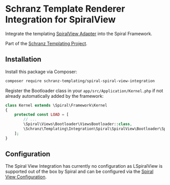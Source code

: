 # Schranz Template Renderer Integration for SpiralView

Integrate the templating [SpiralView Adapter](https://github.com/schranz-templating/spiral-view-adapter) 
into the Spiral Framework.

Part of the [Schranz Templating Project](https://github.com/schranz-templating/templating).

## Installation

Install this package via Composer:

```bash
composer require schranz-templating/spiral-spiral-view-integration
```

Register the Bootloader class in your `app/src/Application/Kernel.php` if not already automatically
added by the framework:

```php
class Kernel extends \Spiral\Framework\Kernel
{
    protected const LOAD = [
        // ...
        \Spiral\Views\Bootloader\ViewsBootloader::class,
        \Schranz\Templating\Integration\Spiral\SpiralView\Bootloader\SpiralViewBootloader::class,
    ];
}
```

## Configuration

The Spiral View Integration has currently no configuration as LSpiralView
is supported out of the box by Spiral and can be configured
via the [Spiral View Configuration](https://spiral.dev/docs/views-configuration).
